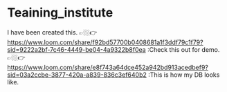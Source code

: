 # Teaining_institute
I have been created this.
👉🏼👉https://www.loom.com/share/f92bd57700b0408681a1f3ddf79c1f79?sid=9222a2bf-7c46-4449-be04-4a9322b8f0ea :Check this out for demo.
👉🏼👉https://www.loom.com/share/e8f743a64dce452a942bd913acedbef9?sid=03a2ccbe-3877-420a-a839-836c3ef640b2 :This is how my DB looks like.
